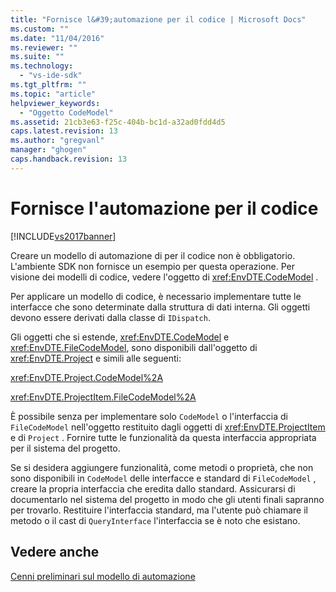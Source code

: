 ```yaml
---
title: "Fornisce l&#39;automazione per il codice | Microsoft Docs"
ms.custom: ""
ms.date: "11/04/2016"
ms.reviewer: ""
ms.suite: ""
ms.technology: 
  - "vs-ide-sdk"
ms.tgt_pltfrm: ""
ms.topic: "article"
helpviewer_keywords: 
  - "Oggetto CodeModel"
ms.assetid: 21cb3e63-f25c-404b-bc1d-a32ad0fdd4d5
caps.latest.revision: 13
ms.author: "gregvanl"
manager: "ghogen"
caps.handback.revision: 13
---
```

# Fornisce l&#39;automazione per il codice
[!INCLUDE[vs2017banner](../../code-quality/includes/vs2017banner.md)]

Creare un modello di automazione di per il codice non è obbligatorio.  L'ambiente SDK non fornisce un esempio per questa operazione.  Per visione dei modelli di codice, vedere l'oggetto di <xref:EnvDTE.CodeModel> .  
  
 Per applicare un modello di codice, è necessario implementare tutte le interfacce che sono determinate dalla struttura di dati interna.  Gli oggetti devono essere derivati dalla classe di `IDispatch`.  
  
 Gli oggetti che si estende, <xref:EnvDTE.CodeModel> e <xref:EnvDTE.FileCodeModel>, sono disponibili dall'oggetto di <xref:EnvDTE.Project> e simili alle seguenti:  
  
 <xref:EnvDTE.Project.CodeModel%2A>  
  
 <xref:EnvDTE.ProjectItem.FileCodeModel%2A>  
  
 È possibile senza per implementare solo `CodeModel` o l'interfaccia di `FileCodeModel` nell'oggetto restituito dagli oggetti di <xref:EnvDTE.ProjectItem> e di `Project` .  Fornire tutte le funzionalità da questa interfaccia appropriata per il sistema del progetto.  
  
 Se si desidera aggiungere funzionalità, come metodi o proprietà, che non sono disponibili in `CodeModel` delle interfacce e standard di `FileCodeModel` , creare la propria interfaccia che eredita dallo standard.  Assicurarsi di documentarlo nel sistema del progetto in modo che gli utenti finali sapranno per trovarlo.  Restituire l'interfaccia standard, ma l'utente può chiamare il metodo o il cast di `QueryInterface` l'interfaccia se è noto che esistano.  
  
## Vedere anche  
 [Cenni preliminari sul modello di automazione](../../extensibility/internals/automation-model-overview.md)